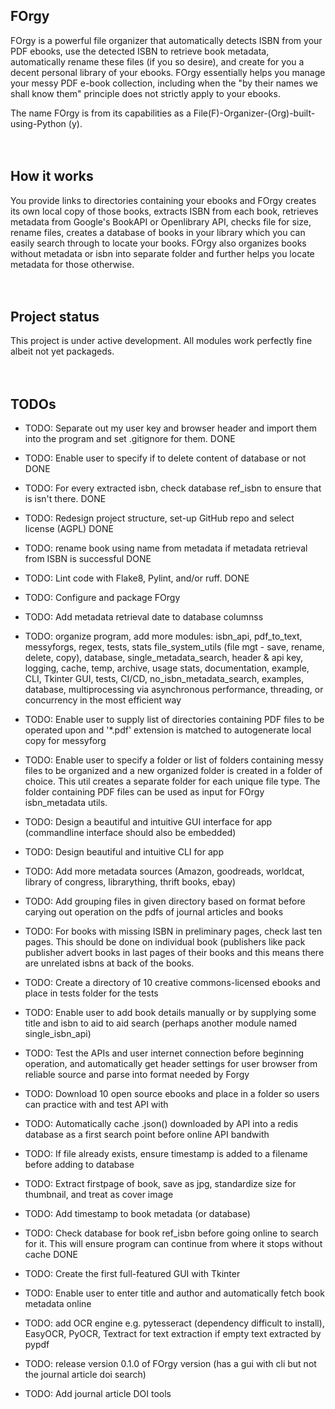 ## FOrgy
FOrgy is a powerful file organizer that automatically detects ISBN from your PDF ebooks, use the detected ISBN to retrieve book metadata, automatically rename these files (if you so desire), and create for you a decent personal  library of your ebooks. FOrgy essentially helps you manage your messy PDF e-book collection, including when the "by their names we shall know them" principle does not strictly apply to your ebooks.

The name FOrgy is from its capabilities as a File(F)-Organizer-(Org)-built-using-Python (y).
<br/>
<br/>
<br/>
    
## How it works
You provide links to directories containing your ebooks and FOrgy creates its own local copy of those books, extracts ISBN from each book, retrieves metadata from Google's BookAPI or Openlibrary API, checks file for size, rename files, creates a database of books in your library which you can easily search through to locate your books. FOrgy also organizes books without metadata or isbn into separate folder and further helps you locate metadata for those otherwise.
<br/>
<br/>
<br/>


## Project status
This project is under active development. All modules work perfectly fine albeit not yet packageds.
<br/>
<br/>
<br/>

## TODOs

- TODO: Separate out my user key and browser header and import them into the program and set .gitignore for them. DONE

- TODO: Enable user to specify if to delete content of database or not DONE

- TODO: For every extracted isbn, check database ref_isbn to ensure that is isn't there. DONE

- TODO: Redesign project structure, set-up GitHub repo and select license (AGPL) DONE

- TODO: rename book using name from metadata if metadata retrieval from ISBN is successful DONE

- TODO: Lint code with Flake8, Pylint, and/or ruff. DONE

- TODO: Configure and package FOrgy

- TODO: Add metadata retrieval date to database columnss

- TODO: organize program, add more modules: isbn_api, pdf_to_text, messyforgs, regex, tests, stats
  file_system_utils (file mgt - save, rename, delete, copy), database, single_metadata_search,
  header & api key, logging, cache, temp, archive, usage stats, documentation, example,
  CLI, Tkinter GUI, tests, CI/CD, no_isbn_metadata_search, examples, database, multiprocessing
  via asynchronous performance, threading, or concurrency in the most efficient way

- TODO: Enable user to supply list of directories containing PDF files to be operated upon and   '*.pdf'
  extension is matched to autogenerate local copy for messyforg

- TODO: Enable user to specify a folder or list of folders containing messy files to be organized and   a new organized folder is created in a folder of choice. This util creates a separate folder   for each unique file type. The folder containing PDF files can be used as input for FOrgy   isbn_metadata utils.

- TODO: Design a beautiful and intuitive GUI interface for app (commandline interface should also be   embedded)


- TODO: Design beautiful and intuitive CLI for app

- TODO: Add more metadata sources (Amazon, goodreads, worldcat, library of congress, librarything,   thrift books, ebay)

- TODO: Add grouping files in given directory based on format before carying out operation
  on the pdfs of journal articles and books

- TODO: For books with missing ISBN in preliminary pages, check last ten pages. This should
  be done on individual book (publishers like pack publisher advert books in last pages
  of their books and this means there are unrelated isbns at back of the books.

- TODO: Create a directory of 10 creative commons-licensed ebooks and place in tests folder for the   tests

- TODO: Enable user to add book details manually or by supplying some title and isbn to aid to aid     search (perhaps another module named single_isbn_api)

- TODO: Test the APIs and user internet connection before beginning operation, and automatically get    header settings for user browser from reliable source and parse into format needed by Forgy

- TODO: Download 10 open source ebooks and place in a folder so users can practice with and test API   with

- TODO: Automatically cache .json() downloaded by API into a redis database as a first search point
  before online API bandwith

- TODO: If file already exists, ensure timestamp is added to a filename before adding to database

- TODO: Extract firstpage of book, save as jpg, standardize size for thumbnail, and treat as cover   image

- TODO: Add timestamp to book metadata (or database)

- TODO: Check database for book ref_isbn before going online to search for it. This will ensure     program can continue from where it stops without cache DONE

- TODO: Create the first full-featured GUI with Tkinter

- TODO: Enable user to enter title and author and automatically fetch book metadata online 

- TODO: add OCR engine e.g. pytesseract (dependency difficult to install),
  EasyOCR, PyOCR, Textract for text extraction if empty text extracted by pypdf

- TODO: release version 0.1.0 of FOrgy version (has a gui with cli but not the journal article doi   search)

- TODO: Add journal article DOI tools



